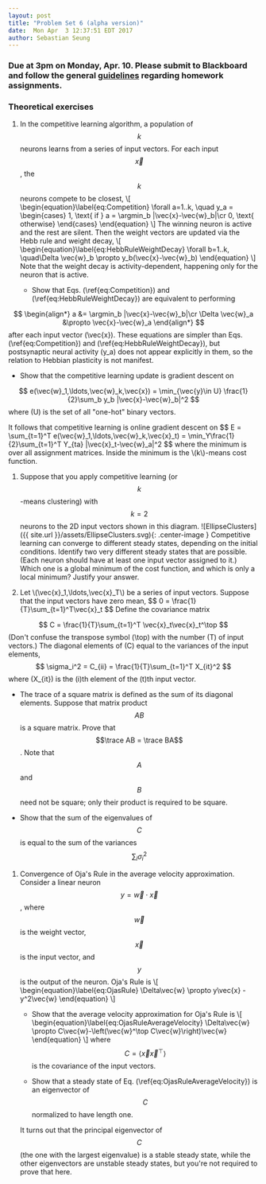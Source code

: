 ```yaml
---
layout: post
title: "Problem Set 6 (alpha version)"
date:  Mon Apr  3 12:37:51 EDT 2017
author: Sebastian Seung
---
```

<style>
.center-image
{
    margin: 0 auto;
    display: block;
}
</style>

$$
\DeclareMathOperator*\trace{Tr}
\DeclareMathOperator*\argmax{argmax}
\DeclareMathOperator*\argmin{argmin}
$$

### Due at 3pm on Monday, Apr. 10. Please submit to Blackboard and follow the general [guidelines](https://cos495.github.io/general/2017/02/06/homework-guidelines.html) regarding homework assignments.

### Theoretical exercises

1. In the competitive learning algorithm, a population of $$k$$ neurons learns from a series of input vectors.  For each input $$\vec{x}$$, the $$k$$ neurons compete to be closest,
\\[
\begin{equation}\label{eq:Competition}
\forall a=1..k, \quad y_a = 
\begin{cases}
1, \text{ if } a = \argmin_b |\vec{x}-\vec{w}_b|\cr
0, \text{ otherwise}
\end{cases}
\end{equation}
\\]
The winning neuron is active and the rest are silent.  Then the weight vectors are updated via the Hebb rule and weight decay,
\\[
\begin{equation}\label{eq:HebbRuleWeightDecay}
\forall b=1..k, \quad\Delta \vec{w}_b \propto y_b(\vec{x}-\vec{w}_b)
\end{equation}
\\]
Note that the weight decay is activity-dependent, happening only for the neuron that is active.

   - <p>Show that Eqs. (\ref{eq:Competition}) and (\ref{eq:HebbRuleWeightDecay}) are equivalent to performing
$$
\begin{align*}
a &= \argmin_b |\vec{x}-\vec{w}_b|\cr
\Delta \vec{w}_a &\propto \vec{x}-\vec{w}_a
\end{align*}
$$
after each input vector \(\vec{x}\).  These equations are simpler than Eqs. (\ref{eq:Competition}) and (\ref{eq:HebbRuleWeightDecay}), but postsynaptic neural activity \(y_a\) does not appear explicitly in them, so the relation to Hebbian plasticity is not manifest.</p>

   - <p>Show that the competitive learning update is gradient descent on
$$
   e(\vec{w}_1,\ldots,\vec{w}_k,\vec{x}) = \min_{\vec{y}\in U} \frac{1}{2}\sum_b y_b |\vec{x}-\vec{w}_b|^2
$$
where \(U\) is the set of all "one-hot" binary vectors.</p>

   <p>It follows that competitive learning is online gradient descent on 
$$
   E = \sum_{t=1}^T e(\vec{w}_1,\ldots,\vec{w}_k,\vec{x}_t)
   = \min_Y\frac{1}{2}\sum_{t=1}^T Y_{ta} |\vec{x}_t-\vec{w}_a|^2
$$
where the minimum is over all assignment matrices. Inside the minimum is the \(k\)-means cost function.</p>

1. Suppose that you apply competitive learning (or $$k$$-means clustering) with $$k=2$$ neurons to the 2D input vectors shown in this diagram.
![EllipseClusters]({{ site.url }}/assets/EllipseClusters.svg){: .center-image }
   Competitive learning can converge to different steady states, depending on the initial conditions. Identify two very different steady states that are possible. (Each neuron should have at least one input vector assigned to it.) Which one is a global minimum of the cost function, and which is only a local minimum?  Justify your answer.
   
2. <p>Let \(\vec{x}_1,\ldots,\vec{x}_T\) be a series of input vectors. Suppose that the input vectors have zero mean, 
   $$
   0 = \frac{1}{T}\sum_{t=1}^T\vec{x}_t 
   $$
   Define the covariance matrix
$$
C = \frac{1}{T}\sum_{t=1}^T \vec{x}_t\vec{x}_t^\top
$$
(Don't confuse the transpose symbol \(\top\) with the number \(T\) of input vectors.) The diagonal elements of \(C\) equal to the variances of the input elements, 
$$
\sigma_i^2 = C_{ii} = \frac{1}{T}\sum_{t=1}^T X_{it}^2
$$
where \(X_{it}\) is the \(i\)th element of the \(t\)th input vector.</p>

   - The trace of a square matrix is defined as the sum of its diagonal elements.  Suppose that matrix product $$AB$$ is a square matrix.  Prove that $$\trace AB = \trace BA$$.  Note that $$A$$ and $$B$$ need not be square; only their product is required to be square.

   - Show that the sum of the eigenvalues of $$C$$ is equal to the sum of the variances $$\sum_i\sigma_i^2$$


1. Convergence of Oja's Rule in the average velocity approximation. Consider a linear neuron $$y=\vec{w}\cdot\vec{x}$$, where $$\vec{w}$$ is the weight vector, $$\vec{x}$$ is the input vector, and $$y$$ is the output of the neuron.  Oja's Rule is
\\[
\begin{equation}\label{eq:OjasRule}
\Delta\vec{w} \propto y\vec{x} - y^2\vec{w}
\end{equation}
\\]
   - Show that the average velocity approximation for Oja's Rule is
\\[
\begin{equation}\label{eq:OjasRuleAverageVelocity}
\Delta\vec{w} \propto C\vec{w}-\left(\vec{w}^\top C\vec{w}\right)\vec{w}
\end{equation}
\\]
where $$C=\langle\vec{x}\vec{x}^\top\rangle$$ is the covariance of the input vectors.

   - Show that a steady state of Eq. (\ref{eq:OjasRuleAverageVelocity}) is an eigenvector of $$C$$ normalized to have length one.  
   
   It turns out that the principal eigenvector of $$C$$ (the one with the largest eigenvalue) is a stable steady state, while the other eigenvectors are unstable steady states, but you're not required to prove that here.
   
   <!--
   - The continuous time version of the average velocity approximation is
\\[
\begin{equation}\label{eq:OjasRuleDiffEq}
\frac{d\vec{w}}{dt}=C\vec{w}-\left(\vec{w}^\top C\vec{w}\right)\vec{w}
\end{equation}
\\]
This differential equation will be analyzed in the remaining exercises. Prove that a solution of this equation must be of the form
\\[
\vec{w}(t)=\phi(t)e^{Ct}\vec{w}(0)
\\]
where $$\phi$$ is some scalar-valued function of time.

   - Verify that 
\\[
\vec{w}(t)=\frac{e^{Ct}\vec{w}(0)}{\sqrt{|e^{Ct}\vec{w}(0)|^{2}+1-|\vec{w}(0)|^{2}}}
\\]
 is a solution of the differential equation (\ref{eq:OjasRuleDiffEq}).

   - Suppose that $$\left|\vec{w}\right|^{2}<2$$. Define the reconstruction
error
\\[
\begin{align}
E & = \frac{1}{2}\left\langle \left|\vec{x}-\vec{w}\vec{w}^\top\vec{x}\right|^{2}\right\rangle \cr
 & = \frac{1}{2}\trace\left(I-\vec{w}\vec{w}^\top\right)C\left(I-\vec{w}\vec{w}^{T}\right)
\end{align}
\\]
where $$C=\left\langle \vec{x}\vec{x}^\top\right\rangle $$. Show that the reconstruction error
is nonincreasing ($$dE/dt \leq 0$$) under the dynamics of Eq. (\ref{eq:OjasRuleDiffEq}), and that $$dE/dt$$ vanishes only at steady states.  (Hint: There are a number of ways to do this. One is to decompose
both $$\partial E/\partial\vec{w}$$ and $$d\vec{w}/dt$$ into components that are parallel and perpendicular to $$\vec{w}$$.) 

   It follows that Eq. (\ref{eq:OjasRuleDiffEq}) converges to a minimum of the reconstruction error, with some other weak technical assumptions. Control theorists say that the reconstruction error $$E$$ is a Lyapunov function of the dynamics. This is somewhat different from the Lyapunov function derived in class, which was the projection error $$\trace\left(I-\hat{\vec{w}}\hat{\vec{w}}^\top\right)C$$ where $$\hat{\vec{w}}$$ is the unit vector in the direction of $$\vec{w}$$.
-->

### Programming exercises

1. Write code that implements the competitive learning algorithm for the MNIST dataset.  

   - Run your code on all the training images with $$k=10$$. Display the 10 weight vectors as images. Do they look like the 10 digit classes?  Why or why not?  Do they look like examples in the dataset? Why or why not?

   - Run your code on just the "two" images with $$k=5$$. Display the 5 weight vectors as images.  Describe qualitatively what the algorithm has learned.

   There are two real-world situations in which competitive learning might be used instead of $$k$$-means clustering.  First, competitive learning can be used to cluster datasets larger than available RAM, since the online algorithm holds only one input vector in RAM at any given time.  Second, competitive learning can be useful for tracking clusters that vary slowly with time.
   
2. Write code that implements Oja's Rule for the MNIST dataset. Oja's Rule can be viewed as an efficient online method of finding the principal component of a series of data vectors.  Alternatively, one could compute the covariance matrix of the data, find all its eigenvalues and eigenvectors, and discard all but the principal eigenvector. However, this would be inefficient in use of memory and time, if only the top principal component is desired. 

   - Apply your Oja's Rule code to the "two" class of MNIST digits.
   
   - Compute the covariance matrix of the "two" digits in the MNIST dataset.  The definition of the covariance matrix given above assumed that the input vectors have zero mean.  Therefore you should "center" the input vectors by computing their mean, and then subtract the mean from each input vector.  You should do this for Oja's Rule also.
   
   - Find all eigenvalues and eigenvectors of the covariance matrix.  Sort the eigenvectors by decreasing eigenvalues and display the top 10 eigenvectors as images. The top eigenvector should look the same as the result of Oja's Rule.
